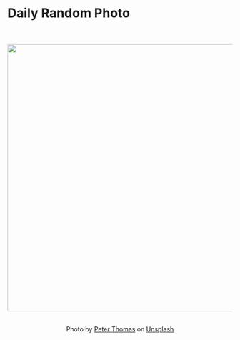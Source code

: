 # Daily Random Photo

<div align="center">
  <br>
  <br>
  <a href="https://www.dailyrandomphoto.com/p/2024/2024-06-28/"><img src="https://images.unsplash.com/photo-1716847214733-7d5be565400b?crop=entropy&cs=tinysrgb&fit=max&fm=jpg&ixid=M3w3NzUwOHwwfDF8cmFuZG9tfHx8fHx8fHx8MTcxOTUzNDc4OHw&ixlib=rb-4.0.3&q=80&w=1080" width="600px"></a>
  <br>
  <br>
  <p class="has-text-grey">Photo by <a href="https://unsplash.com/@lifeof_peter_?utm_source=Daily%20Random%20Photo&amp;utm_medium=referral" target="_blank" rel="noopener noreferrer">Peter Thomas</a> on <a href="https://unsplash.com/photos/a-full-moon-rising-over-a-desert-landscape-dUALAm4BpeM?utm_source=Daily%20Random%20Photo&amp;utm_medium=referral" target="_blank" rel="noopener noreferrer">Unsplash</a></p>
</div>
